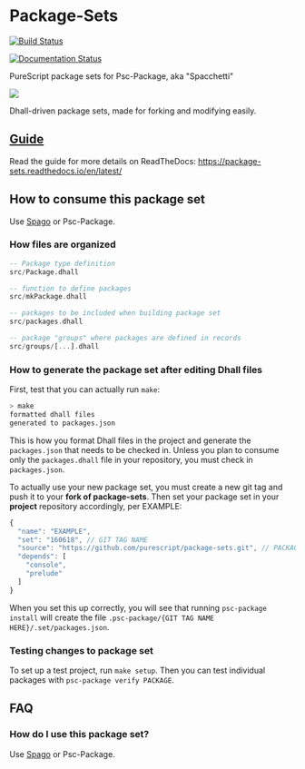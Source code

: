 # Package-Sets

[![Build Status](https://travis-ci.org/purescript/package-sets.svg?branch=master)](https://travis-ci.org/purescript/package-sets)

[![Documentation Status](https://readthedocs.org/projects/package-sets/badge/?version=latest)](https://package-sets.readthedocs.io/en/latest/?badge=latest)

PureScript package sets for Psc-Package, aka "Spacchetti"

![](https://i.imgur.com/roCuNQ9.png)

Dhall-driven package sets, made for forking and modifying easily.

## [Guide](https://package-sets.readthedocs.io/en/latest/)

Read the guide for more details on ReadTheDocs: <https://package-sets.readthedocs.io/en/latest/>

## How to consume this package set

Use [Spago](https://github.com/package-sets/spago) or Psc-Package.

### How files are organized

```hs
-- Package type definition
src/Package.dhall

-- function to define packages
src/mkPackage.dhall

-- packages to be included when building package set
src/packages.dhall

-- package "groups" where packages are defined in records
src/groups/[...].dhall
```

### How to generate the package set after editing Dhall files

First, test that you can actually run `make`:

```sh
> make
formatted dhall files
generated to packages.json
```

This is how you format Dhall files in the project and generate the `packages.json` that needs to be checked in. Unless you plan to consume only the `packages.dhall` file in your repository, you must check in `packages.json`.

To actually use your new package set, you must create a new git tag and push it to your **fork of package-sets**. Then set your package set in your **project** repository accordingly, per EXAMPLE:

```js
{
  "name": "EXAMPLE",
  "set": "160618", // GIT TAG NAME
  "source": "https://github.com/purescript/package-sets.git", // PACKAGE SET REPO URL
  "depends": [
    "console",
    "prelude"
  ]
}
```

When you set this up correctly, you will see that running `psc-package install` will create the file `.psc-package/{GIT TAG NAME HERE}/.set/packages.json`.

### Testing changes to package set

To set up a test project, run `make setup`. Then you can test individual packages with `psc-package verify PACKAGE`.

## FAQ

### How do I use this package set?

Use [Spago](https://github.com/spacchetti/spago) or Psc-Package.
